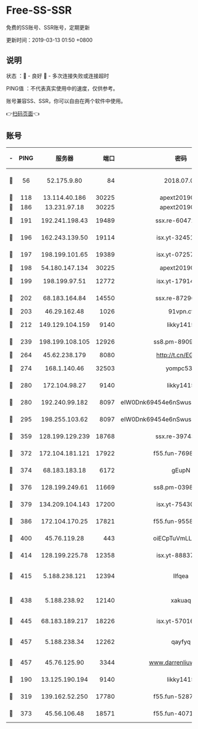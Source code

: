 # Free-SS-SSR

免费的SS账号、SSR账号，定期更新

更新时间：2019-03-13 01:50 +0800

## 说明

状态     ：🙂 - 良好 🙁 - 多次连接失败或连接超时

PING值   ：不代表真实使用中的速度，仅供参考。

账号兼容SS、SSR，你可以自由在两个软件中使用。

👉[扫码页面](https://liesauer.github.io/Free-SS-SSR/)👈

## 账号

|-|PING|服务器|端口|密码|加密方式|区域|
|:----:|:----:|:-----:|-----:|:----:|:----:|:----:|
|🙂|56|52.175.9.80|84|2018.07.07|chacha20-ietf-poly1305|HK|
|🙂|118|13.114.40.186|30225|apext2019006|chacha20|JP|
|🙂|186|13.231.97.18|30225|apext2019006|chacha20|JP|
|🙂|191|192.241.198.43|19489|ssx.re-60472532|aes-256-cfb|US|
|🙂|196|162.243.139.50|19114|isx.yt-32451698|aes-256-cfb|US|
|🙂|197|198.199.101.65|19389|isx.yt-07257333|aes-256-cfb|US|
|🙂|198|54.180.147.134|30225|apext2019006|chacha20|KR|
|🙂|199|198.199.97.51|12772|isx.yt-17914750|aes-256-cfb|US|
|🙂|202|68.183.164.84|14550|ssx.re-87296027|aes-256-cfb|US|
|🙂|203|46.29.162.48|1026|91vpn.cf|rc4-md5|RU|
|🙂|212|149.129.104.159|9140|likky1415|aes-256-cfb|HK|
|🙂|239|198.199.108.105|12926|ss8.pm-89091536|aes-256-cfb|US|
|🙂|264|45.62.238.179|8080|http://t.cn/EGJIyrl|rc4-md5|CA|
|🙂|274|168.1.140.46|32503|yompc535|aes-256-cfb|AU|
|🙂|280|172.104.98.27|9140|likky1415|aes-256-cfb|JP|
|🙂|280|192.240.99.182|8097|eIW0Dnk69454e6nSwuspv9DmS201tQ0D|aes-256-cfb|US|
|🙂|295|198.255.103.62|8097|eIW0Dnk69454e6nSwuspv9DmS201tQ0D|aes-256-cfb|US|
|🙂|359|128.199.129.239|18768|ssx.re-39743458|aes-256-cfb|SG|
|🙂|372|172.104.181.121|17922|f55.fun-76980489|aes-256-cfb|SG|
|🙂|374|68.183.183.18|6172|gEupN|aes-256-cfb|SG|
|🙂|376|128.199.249.61|11669|ss8.pm-03986540|aes-256-cfb|SG|
|🙂|379|134.209.104.143|17200|isx.yt-75430258|aes-256-cfb|SG|
|🙂|386|172.104.170.25|17821|f55.fun-95583566|aes-256-cfb|SG|
|🙂|400|45.76.119.28|443|oiECpTuVmLLxk4Ts|aes-256-cfb|AU|
|🙂|414|128.199.225.78|12358|isx.yt-88837839|aes-256-cfb|SG|
|🙂|415|5.188.238.121|12394|llfqea|chacha20-ietf-poly1305|BR|
|🙂|438|5.188.238.92|12140|xakuaq|chacha20-ietf-poly1305|BR|
|🙂|445|68.183.189.217|18226|isx.yt-57016658|aes-256-cfb|SG|
|🙂|457|5.188.238.34|12262|qayfyq|chacha20-ietf-poly1305|BR|
|🙂|457|45.76.125.90|3344|www.darrenliuwei.com|aes-256-cfb|AU|
|🙂|190|13.125.190.194|9140|likky1415|aes-256-cfb|KR|
|🙂|319|139.162.52.250|17780|f55.fun-52870038|aes-256-cfb|SG|
|🙂|373|45.56.106.48|18571|f55.fun-40716763|aes-256-cfb|US|

